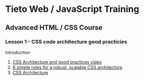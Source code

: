 # Tieto Web / JavaScript Training

## Advanced HTML / CSS Course
### Lesson 1 - CSS code architecture good practicies

Introduction
1. [CSS Architecture and good practices video](https://www.youtube.com/watch?v=Xj-fGB80lJI)
2. [8 simple rules for a robust, scalable CSS architecture](https://github.com/jareware/css-architecture)
3. [CSS Architecture](https://philipwalton.com/articles/css-architecture/)